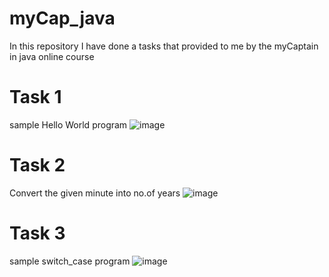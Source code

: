 # myCap_java

In this repository I have done a tasks that provided to me by the myCaptain in java online course

# Task 1
sample Hello World program
![image](https://user-images.githubusercontent.com/52662298/113807934-a255b280-9782-11eb-96d0-5ae7aec31d9b.png)


# Task 2
Convert the given minute into no.of years
![image](https://user-images.githubusercontent.com/52662298/113807873-7d613f80-9782-11eb-86dc-c8fa323ffb3a.png)

# Task 3
sample switch_case program
![image](https://user-images.githubusercontent.com/52662298/113827470-f5d6f900-97a0-11eb-8ffa-b004fb2ef898.png)

